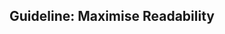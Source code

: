 <div id="title">

## Guideline: Maximise Readability
</div>

<div id="body">

<include src="introduction/unit-inParent-asPanel.md" boilerplate />
<include src="basic/container-inParent-asPanel.md" boilerplate />
<include src="intermediate/container-inParent-asPanel.md" boilerplate />
<include src="advanced/container-inParent-asPanel.md" boilerplate />

</div>